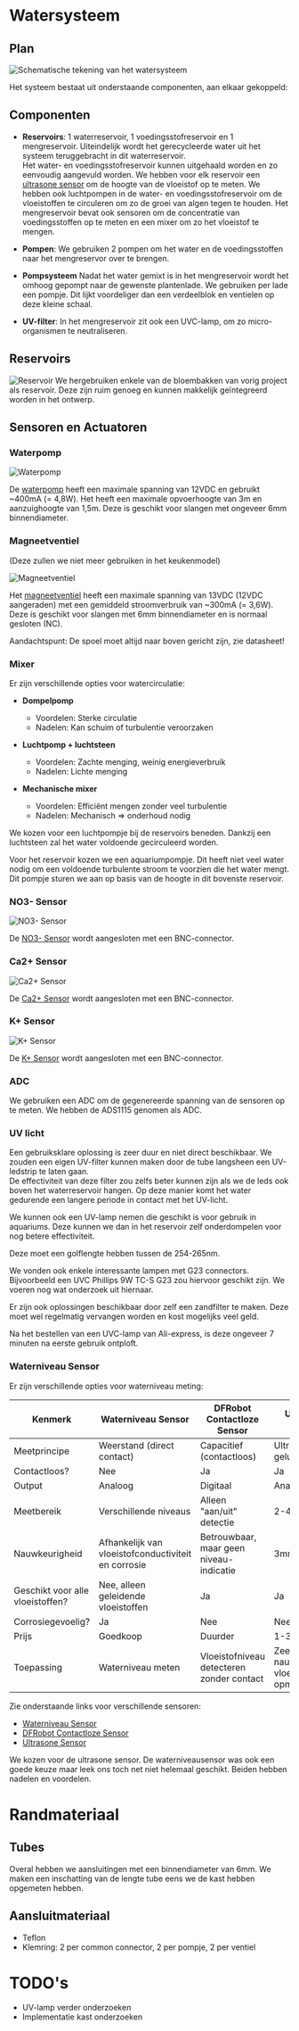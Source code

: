 # Watersysteem
## Plan
![Schematische tekening van het watersysteem](./assets/keukenmodel.jpg)

Het systeem bestaat uit onderstaande componenten, aan elkaar gekoppeld:

## Componenten 
- **Reservoirs**:
1 waterreservoir, 1 voedingsstofreservoir en 1 mengreservoir. Uiteindelijk wordt het gerecycleerde water uit het systeem teruggebracht in dit waterreservoir.  
Het water- en voedingsstofreservoir kunnen uitgehaald worden en zo eenvoudig aangevuld worden. We hebben voor elk reservoir een [ultrasone sensor](https://www.handsontec.com/dataspecs/HC-SR04-Ultrasonic.pdf) om de hoogte van de vloeistof op te meten.
We hebben ook luchtpompen in de water- en voedingsstofreservoir om de vloeistoffen te circuleren om zo de groei van algen tegen te houden.
Het mengreservoir bevat ook sensoren om de concentratie van voedingsstoffen op te meten en een mixer om zo het vloeistof te mengen.

- **Pompen**:
We gebruiken 2 pompen om het water en de voedingsstoffen naar het mengreservor over te brengen.

- **Pompsysteem**
Nadat het water gemixt is in het mengreservoir wordt het omhoog gepompt naar de gewenste plantenlade. We gebruiken per lade een pompje. Dit lijkt voordeliger dan een verdeelblok en ventielen op deze kleine schaal.

- **UV-filter**:
In het mengreservoir zit ook een UVC-lamp, om zo micro-organismen te neutraliseren. 

## Reservoirs
![Reservoir](./assets/reservoir.JPEG)
We hergebruiken enkele van de bloembakken van vorig project als reservoir. Deze zijn ruim genoeg en kunnen makkelijk geïntegreerd worden in het ontwerp.

## Sensoren en Actuatoren

### Waterpomp

![Waterpomp](./assets/Waterpomp.jpg)

De [waterpomp](https://www.tinytronics.nl/nl/mechanica-en-actuatoren/motoren/pompen/waterpomp-12v) heeft een maximale spanning van 12VDC en gebruikt ~400mA (= 4,8W). Het heeft een maximale opvoerhoogte van 3m en aanzuighoogte van 1,5m. Deze is geschikt voor slangen met ongeveer 6mm binnendiameter.

### Magneetventiel
(Deze zullen we niet meer gebruiken in het keukenmodel)

![Magneetventiel](./assets/Magneetventiel.jpg)

Het [magneetventiel](https://www.tinytronics.nl/nl/mechanica-en-actuatoren/solenoids/magneetventielen/magneetventiel-normaal-gesloten-12v-dc-nylon-6mm) heeft een maximale spanning van 13VDC (12VDC aangeraden) met een gemiddeld stroomverbruik van ~300mA (= 3,6W). Deze is geschikt voor slangen met 6mm binnendiameter en is normaal gesloten (NC).

Aandachtspunt: De spoel moet altijd naar boven gericht zijn, zie datasheet!

### Mixer

Er zijn verschillende opties voor watercirculatie:

- **Dompelpomp**  
  - Voordelen: Sterke circulatie  
  - Nadelen: Kan schuim of turbulentie veroorzaken  

- **Luchtpomp + luchtsteen**  
  - Voordelen: Zachte menging, weinig energieverbruik  
  - Nadelen: Lichte menging  

- **Mechanische mixer**  
  - Voordelen: Efficiënt mengen zonder veel turbulentie  
  - Nadelen: Mechanisch => onderhoud nodig  

We kozen voor een luchtpompje bij de reservoirs beneden. Dankzij een luchtsteen zal het water voldoende gecirculeerd worden.

Voor het reservoir kozen we een aquariumpompje. Dit heeft niet veel water nodig om een voldoende turbulente stroom te voorzien die het water mengt. Dit pompje sturen we aan op basis van de hoogte in dit bovenste reservoir.

### NO3- Sensor

![NO3- Sensor](./assets/Voedingsstofsensor.png)

De [NO3- Sensor](http://www.measureteq.com/electrode-and-sensor/ion-selective-electrode/ise-2922-no3-nitrate-ion-selective-electrode.html) wordt aangesloten met een BNC-connector.

### Ca2+ Sensor

![Ca2+ Sensor](./assets/Voedingsstofsensor.png)

De [Ca2+ Sensor](http://www.measureteq.com/electrode-and-sensor/ion-selective-electrode/ise-2923-calcium-ion-selective-electrode-ise.html) wordt aangesloten met een BNC-connector.

### K+ Sensor

![K+ Sensor](./assets/Voedingsstofsensor.png)

De [K+ Sensor](http://www.measureteq.com/electrode-and-sensor/ion-selective-electrode/ise-2920-potassium-ion-selective-electrode.html) wordt aangesloten met een BNC-connector.

### ADC
We gebruiken een ADC om de gegenereerde spanning van de sensoren op te meten. We hebben de ADS1115 genomen als ADC.

### UV licht

Een gebruiksklare oplossing is zeer duur en niet direct beschikbaar. We zouden een eigen UV-filter kunnen maken door de tube langsheen een UV-ledstrip te laten gaan. \
De effectiviteit van deze filter zou zelfs beter kunnen zijn als we de leds ook boven het waterreservoir hangen. Op deze manier komt het water gedurende een langere periode in contact met het UV-licht.

We kunnen ook een UV-lamp nemen die geschikt is voor gebruik in aquariums. Deze kunnen we dan in het reservoir zelf onderdompelen voor nog betere effectiviteit.

Deze moet een golflengte hebben tussen de 254-265nm.

We vonden ook enkele interessante lampen met G23 connectors. Bijvoorbeeld een UVC Phillips 9W TC-S G23 zou hiervoor geschikt zijn. We voeren nog wat onderzoek uit hiernaar.

Er zijn ook oplossingen beschikbaar door zelf een zandfilter te maken. Deze moet wel regelmatig vervangen worden en kost mogelijks veel geld.

Na het bestellen van een UVC-lamp van Ali-express, is deze ongeveer 7 minuten na eerste gebruik ontploft.

### Waterniveau Sensor

Er zijn verschillende opties voor waterniveau meting:

| Kenmerk | Waterniveau Sensor | DFRobot Contactloze Sensor | Ultrasone Sensor |
|---------|--------------------|--------------------------|-----------------|
| Meetprincipe | Weerstand (direct contact) | Capacitief (contactloos) | Ultrasoon geluid |
| Contactloos? | Nee | Ja | Ja |
| Output | Analoog | Digitaal | Analoog |
| Meetbereik | Verschillende niveaus | Alleen "aan/uit" detectie | 2-450 cm |
| Nauwkeurigheid | Afhankelijk van vloeistofconductiviteit en corrosie | Betrouwbaar, maar geen niveau-indicatie | 3mm |
| Geschikt voor alle vloeistoffen? | Nee, alleen geleidende vloeistoffen | Ja | Ja |
| Corrosiegevoelig? | Ja | Nee | Nee |
| Prijs | Goedkoop | Duurder | 1-3 euro |
| Toepassing | Waterniveau meten | Vloeistofniveau detecteren zonder contact | Zeer nauwkeurig vloeistofniveau opmeten |

Zie onderstaande links voor verschillende sensoren:
- [Waterniveau Sensor](https://www.tinytronics.nl/nl/sensoren/vloeistof/waterniveau-sensor)
- [DFRobot Contactloze Sensor](https://www.tinytronics.nl/nl/sensoren/vloeistof/dfrobot-gravity-contactloze-vloeistofniveau-schakelaar-sensor)
- [Ultrasone Sensor](https://www.tinytronics.nl/en/sensors/distance/ultrasonic-sensor-hc-sr04)

We kozen voor de ultrasone sensor. De waterniveausensor was ook een goede keuze maar leek ons toch net niet helemaal geschikt. Beiden hebben nadelen en voordelen.

# Randmateriaal

## Tubes

Overal hebben we aansluitingen met een binnendiameter van 6mm. We maken een inschatting van de lengte tube eens we de kast hebben opgemeten hebben.

## Aansluitmateriaal

- Teflon
- Klemring: 2 per common connector, 2 per pompje, 2 per ventiel


# TODO's

- UV-lamp verder onderzoeken
- Implementatie kast onderzoeken